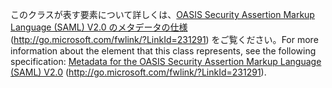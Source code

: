<span data-ttu-id="73c7c-101">このクラスが表す要素について詳しくは、[OASIS Security Assertion Markup Language (SAML) V2.0 のメタデータの仕様](http://go.microsoft.com/fwlink/?LinkId=231291) (http://go.microsoft.com/fwlink/?LinkId=231291) をご覧ください。</span><span class="sxs-lookup"><span data-stu-id="73c7c-101">For more information about the element that this class represents, see the following specification: [Metadata for the OASIS Security Assertion Markup Language (SAML) V2.0](http://go.microsoft.com/fwlink/?LinkId=231291) (http://go.microsoft.com/fwlink/?LinkId=231291).</span></span>